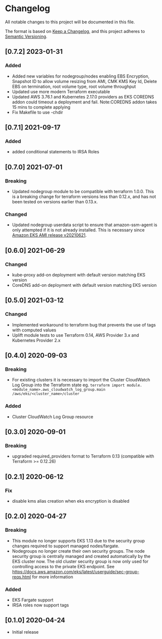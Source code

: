 # Changelog
All notable changes to this project will be documented in this file.

The format is based on [Keep a Changelog](https://keepachangelog.com/en/1.0.0/),
and this project adheres to [Semantic Versioning](https://semver.org/spec/v2.0.0.html).

## [0.7.2] 2023-01-31
### Added
   - Added new variables for nodegroup/nodes enabling EBS Encryption, Snapshot ID to allow volume resizing from AMI, CMK KMS Key Id, Delete EBS on termination, root volume type, root volume throughput
   - Updated use more modern Terraform executable
   - Updated AWS 3.76.1 and Kubernetes 2.17.0 providers as EKS COREDNS addon could timeout a deployment and fail. Note:COREDNS addon takes 15 mins to complete applying
   - Fix Makefile to use -chdir

## [0.7.1] 2021-09-17
### Added
   - added conditional statements to IRSA Roles

## [0.7.0] 2021-07-01
### Breaking
   - Updated nodegroup module to be compatible with terraform 1.0.0.  This is a breaking change for terraform versions less than 0.12.x, and has not been tested on versions earlier than 0.13.x.
### Changed
   - Updated nodegroup userdata script to ensure that amazon-ssm-agent is only attempted if it is not already installed.  This is necessary since [Amazon EKS AMI release v20210621](https://github.com/awslabs/amazon-eks-ami/blob/master/CHANGELOG.md#ami-release-v20210621).

## [0.6.0] 2021-06-29
### Changed
   - kube-proxy add-on deployment with default version matching EKS version
   - CoreDNS add-on deployment with default version matching EKS version
 
## [0.5.0] 2021-03-12
### Changed
- Implemented workaround to terraform bug that prevents the use of tags with computed values
- Uplift module tests to use Terraform 0.14, AWS Provider 3.x and Kubernetes Provider 2.x

## [0.4.0] 2020-09-03
### Breaking
- For existing clusters it is necessary to import the Cluster CloudWatch Log Group into the Terraform state eg. `terraform import module.<module_name>.aws_cloudwatch_log_group.main /aws/eks/<cluster_name>/cluster`

### Added
- Cluster CloudWatch Log Group resource

## [0.3.0] 2020-09-01
### Breaking
- upgraded required_providers format to Terraform 0.13 (compatible with Terraform >= 0.12.26)

## [0.2.1] 2020-06-12
### Fix
- disable kms alias creation when eks encryption is disabled

## [0.2.0] 2020-04-27
### Breaking
- This module no longer supports EKS 1.13 due to the security group changes required to support managed nodes/fargate.
- Nodegroups no longer create their own security groups. The node security group is centrally managed and created automatically by the EKS cluster now. The old cluster security group is now only used for controlling access to the private EKS endpoint. See https://docs.aws.amazon.com/eks/latest/userguide/sec-group-reqs.html for more information

### Added
- EKS Fargate support
- IRSA roles now support tags

## [0.1.0] 2020-04-24
- Initial release
